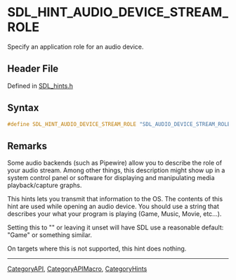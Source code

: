 # SDL_HINT_AUDIO_DEVICE_STREAM_ROLE

Specify an application role for an audio device.

## Header File

Defined in [SDL_hints.h](https://github.com/libsdl-org/SDL/blob/SDL2/include/SDL_hints.h)

## Syntax

```c
#define SDL_HINT_AUDIO_DEVICE_STREAM_ROLE "SDL_AUDIO_DEVICE_STREAM_ROLE"
```

## Remarks

Some audio backends (such as Pipewire) allow you to describe the role of
your audio stream. Among other things, this description might show up in a
system control panel or software for displaying and manipulating media
playback/capture graphs.

This hints lets you transmit that information to the OS. The contents of
this hint are used while opening an audio device. You should use a string
that describes your what your program is playing (Game, Music, Movie,
etc...).

Setting this to "" or leaving it unset will have SDL use a reasonable
default: "Game" or something similar.

On targets where this is not supported, this hint does nothing.





----
[CategoryAPI](CategoryAPI), [CategoryAPIMacro](CategoryAPIMacro), [CategoryHints](CategoryHints)

